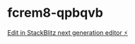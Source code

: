 # fcrem8-qpbqvb

[Edit in StackBlitz next generation editor ⚡️](https://stackblitz.com/~/github.com/Summit-Koegel/fcrem8-qpbqvb)